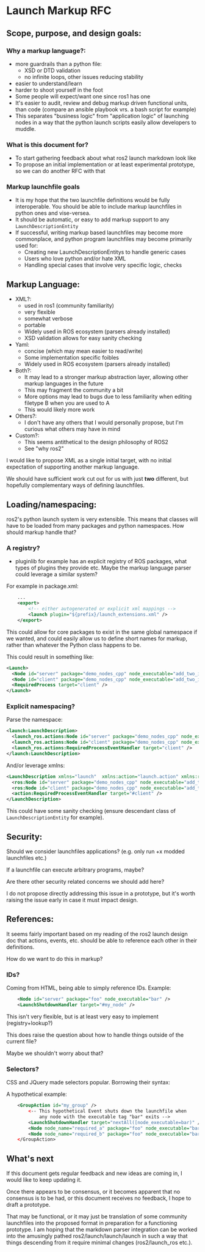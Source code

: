 # Launch Markup RFC

## Scope, purpose, and design goals:

### Why a markup language?:

- more guardrails than a python file:
    - XSD or DTD validation
    - no infinite loops, other issues reducing stability
- easier to understand/learn
- harder to shoot yourself in the foot
- Some people will expect/want one since ros1 has one
- It's easier to audit, review and debug markup driven functional units, than code (compare an ansible playbook vrs. a bash script for example)
- This separates "business logic" from "application logic" of launching nodes in a way that the python launch scripts easily allow developers to muddle.

### What is this document for?
- To start gathering feedback about what ros2 launch markdown look like
- To propose an initial implementation or at least experimental prototype, so we can do another RFC with that

### Markup launchfile goals
- It is my hope that the two launchfile definitions would be fully interoperable. You should be able to include markup launchfiles in python ones and vise-versea.
- It should be automatic, or easy to add markup support to any `LaunchDescriptionEntity`
- If successful, writing markup based launchfiles may become more commonplace, and python program launchfiles may become primarily used for:
    - Creating new LaunchDescriptionEntitys to handle generic cases
    - Users who love python and/or hate XML
    - Handling special cases that involve very specific logic, checks

## Markup Language:
- XML?:
    - used in ros1 (community familiarity)
    - very flexible
    - somewhat verbose
    - portable 
    - Widely used in ROS ecosystem (parsers already installed)
    - XSD validation allows for easy sanity checking
- Yaml:
    - concise (which may mean easier to read/write)
    - Some implementation specific foibles
    - Widely used in ROS ecosystem (parsers already installed)
- Both?:
    - It may lead to a stronger markup abstraction layer, allowing other markup languages in the future 
    - This may fragment the community a bit
    - More options may lead to bugs due to less familiarity when editing filetype B when you are used to A
    - This would likely more work
- Others?:
    - I don't have any others that I would personally propose, but I'm curious what others may have in mind
- Custom?:
    - This seems antithetical to the design philosophy of ROS2
    - See "why ros2" 

I would like to propose XML as a single initial target, with no initial expectation of supporting another markup language.

We should have sufficient work cut out for us with just **two** different, but hopefully complementary ways of defining launchfiles.

## Loading/namespacing:
ros2's python launch system is very extensible.
This means that classes will have to be loaded from many packages and python namespaces. How should markup handle that?

### A registry?
- pluginlib for example has an explicit registry of ROS packages, what types of plugins they provide etc. Maybe the markup language parser could leverage a similar system?

For example in package.xml:
```xml
    ...
    <export>
        <!-- either autogenerated or explicit xml mappings -->
        <launch plugin="${prefix}/launch_extensions.xml" />
    </export>
```

This could allow for core packages to exist in the same global namespace if we wanted, and could easily allow us to define short names for markup, rather than whatever the Python class happens to be. 

This could result in something like:
```xml
<Launch>
  <Node id="server" package="demo_nodes_cpp" node_executable="add_two_ints_server" output="screen" />
  <Node id="client" package="demo_nodes_cpp" node_executable="add_two_ints_client" output="screen" />
  <RequiredProcess target="client" />
</Launch>
```

### Explicit namespacing?

Parse the namespace:

```xml
<launch:LaunchDescription>
  <launch_ros.actions:Node id="server" package="demo_nodes_cpp" node_executable="add_two_ints_server" output="screen" />
  <launch_ros.actions:Node id="client" package="demo_nodes_cpp" node_executable="add_two_ints_client" output="screen" />
  <launch_ros.actions:RequiredProcessEventHandler target="client" />
</launch:LaunchDescription>
```

And/or leverage xmlns:

```xml
<LaunchDescription xmlns="launch"  xmlns:action="launch.action" xmlns:ros="launch_ros.action">
  <ros:Node id="server" package="demo_nodes_cpp" node_executable="add_two_ints_server" output="screen" />
  <ros:Node id="client" package="demo_nodes_cpp" node_executable="add_two_ints_client" output="screen" />
  <action:RequiredProcessEventHandler target="#client" />
</LaunchDescription>
```

This could have some sanity checking (ensure descendant class of `LaunchDescriptionEntity` for example).


## Security:
Should we consider launchfiles applications? (e.g. only run +x modded launchfiles etc.)

If a launchfile can execute arbitrary programs, maybe?

Are there other security related concerns we should add here?

I do not propose directly addressing this issue in a prototype, but it's worth raising the issue early in case it must impact design.

## References:
It seems fairly important based on my reading of the ros2 launch design doc that actions, events, etc. should be able to reference each other in their definitions.

How do we want to do this in markup?

### IDs?
Coming from HTML, being able to simply reference IDs.
Example:

```xml
    <Node id="server" package="foo" node_executable="bar" />
    <LaunchShutdownHandler target="#my_node" />
```

This isn't very flexible, but is at least very easy to implement (registry+lookup?)

This does raise the question about how to handle things outside of the current file?

Maybe we shouldn't worry about that?

### Selectors?
CSS and JQuery made selectors popular. Borrowing their syntax:

A hypothetical example:

```xml
    <GroupAction id="my_group" />
        <-- This hypothetical Event shuts down the launchfile when
            any node with the executable tag "bar" exits -->
        <LaunchShutdownHandler target="nextAll([node_executable=bar)" />
        <Node node_name="required_a" package="foo" node_executable="bar" />
        <Node node_name="required_b" package="foo" node_executable="bar" />
    </GroupAction>
```

## What's next

If this document gets regular feedback and new ideas are coming in, I would like to keep updating it.

Once there appears to be consensus, or it becomes apparent that no consensus is to be had, or this document receives no feedback, I hope to draft a prototype.

That may be functional, or it may just be translation of some community launchfiles into the proposed format in preparation for a functioning prototype. I am hoping that the markdown parser integration can be worked into the amusingly pathed ros2/launch/launch/launch in such a way that things descending from it require minimal changes (ros2/launch_ros etc.).
